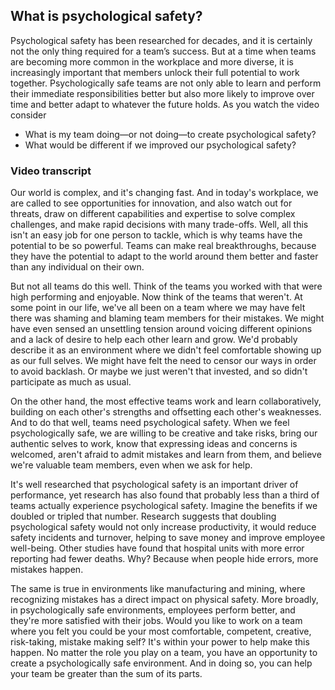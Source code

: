 ## What is psychological safety?

Psychological safety has been researched for decades, and it is certainly not the only thing required for a team’s success. But at a time when teams are becoming more common in the workplace and more diverse, it is increasingly important that members unlock their full potential to work together. Psychologically safe teams are not only able to learn and perform their immediate responsibilities better but also more likely to improve over time and better adapt to whatever the future holds. As you watch the video consider

+ What is my team doing—or not doing—to create psychological safety?
+ What would be different if we improved our psychological safety?

### Video transcript

Our world is complex, and it's changing fast. And in today's workplace, we are called to see opportunities for innovation, and also watch out for threats, draw on different capabilities and expertise to solve complex challenges, and make rapid decisions with many trade-offs. Well, all this isn't an easy job for one person to tackle, which is why teams have the potential to be so powerful. Teams can make real breakthroughs, because they have the potential to adapt to the world around them better and faster than any individual on their own.

But not all teams do this well. Think of the teams you worked with that were high performing and enjoyable. Now think of the teams that weren't. At some point in our life, we've all been on a team where we may have felt there was shaming and blaming team members for their mistakes. We might have even sensed an unsettling tension around voicing different opinions and a lack of desire to help each other learn and grow. We'd probably describe it as an environment where we didn't feel comfortable showing up as our full selves. We might have felt the need to censor our ways in order to avoid backlash. Or maybe we just weren't that invested, and so didn't participate as much as usual.

On the other hand, the most effective teams work and learn collaboratively, building on each other's strengths and offsetting each other's weaknesses. And to do that well, teams need psychological safety. When we feel psychologically safe, we are willing to be creative and take risks, bring our authentic selves to work, know that expressing ideas and concerns is welcomed, aren't afraid to admit mistakes and learn from them, and believe we're valuable team members, even when we ask for help.

It's well researched that psychological safety is an important driver of performance, yet research has also found that probably less than a third of teams actually experience psychological safety. Imagine the benefits if we doubled or tripled that number. Research suggests that doubling psychological safety would not only increase productivity, it would reduce safety incidents and turnover, helping to save money and improve employee well-being. Other studies have found that hospital units with more error reporting had fewer deaths. Why? Because when people hide errors, more mistakes happen.

The same is true in environments like manufacturing and mining, where recognizing mistakes has a direct impact on physical safety. More broadly, in psychologically safe environments, employees perform better, and they're more satisfied with their jobs. Would you like to work on a team where you felt you could be your most comfortable, competent, creative, risk-taking, mistake making self? It's within your power to help make this happen. No matter the role you play on a team, you have an opportunity to create a psychologically safe environment. And in doing so, you can help your team be greater than the sum of its parts.


